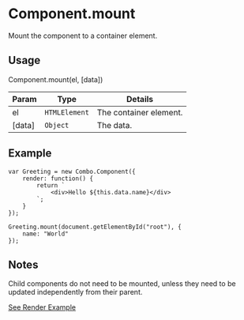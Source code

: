 # Component.mount

Mount the component to a container element.

## Usage

Component.mount(el, [data])

| Param           | Type          | Details                       |
| --------------- | ------------- | ----------------------------- |
| el              | `HTMLElement` | The container element.        |
| [data]          | `Object`      | The data.                     |
 
## Example

	var Greeting = new Combo.Component({
		render: function() {
			return `
				<div>Hello ${this.data.name}</div>
			`;
		}
	});

	Greeting.mount(document.getElementById("root"), {
		name: "World"	
	});

## Notes

Child components do not need to be mounted, unless they need to be updated independently from their parent.

[See Render Example](options/render.md)

